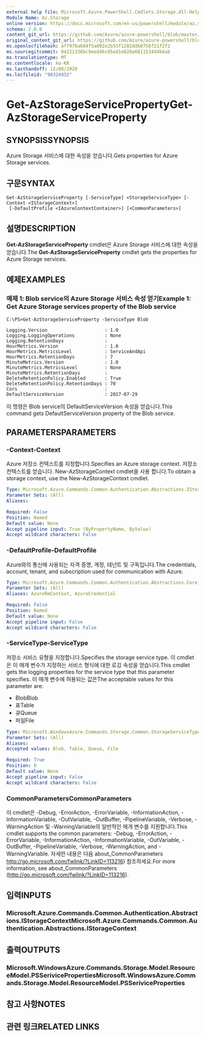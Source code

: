 ```yaml
---
external help file: Microsoft.Azure.PowerShell.Cmdlets.Storage.dll-Help.xml
Module Name: Az.Storage
online version: https://docs.microsoft.com/en-us/powershell/module/az.storage/get-azstorageserviceproperty
schema: 2.0.0
content_git_url: https://github.com/Azure/azure-powershell/blob/master/src/Storage/Storage.Management/help/Get-AzStorageServiceProperty.md
original_content_git_url: https://github.com/Azure/azure-powershell/blob/master/src/Storage/Storage.Management/help/Get-AzStorageServiceProperty.md
ms.openlocfilehash: aff976a684f5a002e2b55f1282dd60756f21f2f2
ms.sourcegitcommit: 04221336bc9eed46c05ed1e828a6811534d4b4ab
ms.translationtype: MT
ms.contentlocale: ko-KR
ms.lasthandoff: 12/08/2020
ms.locfileid: "98324932"
---
```

# <span data-ttu-id="601b8-101">Get-AzStorageServiceProperty</span><span class="sxs-lookup"><span data-stu-id="601b8-101">Get-AzStorageServiceProperty</span></span>

## <span data-ttu-id="601b8-102">SYNOPSIS</span><span class="sxs-lookup"><span data-stu-id="601b8-102">SYNOPSIS</span></span>
<span data-ttu-id="601b8-103">Azure Storage 서비스에 대한 속성을 얻습니다.</span><span class="sxs-lookup"><span data-stu-id="601b8-103">Gets properties for Azure Storage services.</span></span>

## <span data-ttu-id="601b8-104">구문</span><span class="sxs-lookup"><span data-stu-id="601b8-104">SYNTAX</span></span>

```
Get-AzStorageServiceProperty [-ServiceType] <StorageServiceType> [-Context <IStorageContext>]
 [-DefaultProfile <IAzureContextContainer>] [<CommonParameters>]
```

## <span data-ttu-id="601b8-105">설명</span><span class="sxs-lookup"><span data-stu-id="601b8-105">DESCRIPTION</span></span>
<span data-ttu-id="601b8-106">**Get-AzStorageServiceProperty** cmdlet은 Azure Storage 서비스에 대한 속성을 얻습니다.</span><span class="sxs-lookup"><span data-stu-id="601b8-106">The **Get-AzStorageServiceProperty** cmdlet gets the properties for Azure Storage services.</span></span>

## <span data-ttu-id="601b8-107">예제</span><span class="sxs-lookup"><span data-stu-id="601b8-107">EXAMPLES</span></span>

### <span data-ttu-id="601b8-108">예제 1: Blob service의 Azure Storage 서비스 속성 얻기</span><span class="sxs-lookup"><span data-stu-id="601b8-108">Example 1: Get  Azure Storage services property of the Blob service</span></span>
```
C:\PS>Get-AzStorageServiceProperty -ServiceType Blob

Logging.Version                     : 1.0
Logging.LoggingOperations           : None
Logging.RetentionDays               : 
HourMetrics.Version                 : 1.0
HourMetrics.MetricsLevel            : ServiceAndApi
HourMetrics.RetentionDays           : 7
MinuteMetrics.Version               : 1.0
MinuteMetrics.MetricsLevel          : None
MinuteMetrics.RetentionDays         : 
DeleteRetentionPolicy.Enabled       : True
DeleteRetentionPolicy.RetentionDays : 70
Cors                                : 
DefaultServiceVersion               : 2017-07-29
```

<span data-ttu-id="601b8-109">이 명령은 Blob service의 DefaultServiceVersion 속성을 얻습니다.</span><span class="sxs-lookup"><span data-stu-id="601b8-109">This command gets DefaultServiceVersion property of the Blob service.</span></span>

## <span data-ttu-id="601b8-110">PARAMETERS</span><span class="sxs-lookup"><span data-stu-id="601b8-110">PARAMETERS</span></span>

### <span data-ttu-id="601b8-111">-Context</span><span class="sxs-lookup"><span data-stu-id="601b8-111">-Context</span></span>
<span data-ttu-id="601b8-112">Azure 저장소 컨텍스트를 지정합니다.</span><span class="sxs-lookup"><span data-stu-id="601b8-112">Specifies an Azure storage context.</span></span>
<span data-ttu-id="601b8-113">저장소 컨텍스트를 얻습니다. New-AzStorageContext cmdlet을 사용 합니다.</span><span class="sxs-lookup"><span data-stu-id="601b8-113">To obtain a storage context, use the New-AzStorageContext cmdlet.</span></span>

```yaml
Type: Microsoft.Azure.Commands.Common.Authentication.Abstractions.IStorageContext
Parameter Sets: (All)
Aliases:

Required: False
Position: Named
Default value: None
Accept pipeline input: True (ByPropertyName, ByValue)
Accept wildcard characters: False
```

### <span data-ttu-id="601b8-114">-DefaultProfile</span><span class="sxs-lookup"><span data-stu-id="601b8-114">-DefaultProfile</span></span>
<span data-ttu-id="601b8-115">Azure와의 통신에 사용되는 자격 증명, 계정, 테넌트 및 구독입니다.</span><span class="sxs-lookup"><span data-stu-id="601b8-115">The credentials, account, tenant, and subscription used for communication with Azure.</span></span>

```yaml
Type: Microsoft.Azure.Commands.Common.Authentication.Abstractions.Core.IAzureContextContainer
Parameter Sets: (All)
Aliases: AzureRmContext, AzureCredential

Required: False
Position: Named
Default value: None
Accept pipeline input: False
Accept wildcard characters: False
```

### <span data-ttu-id="601b8-116">-ServiceType</span><span class="sxs-lookup"><span data-stu-id="601b8-116">-ServiceType</span></span>
<span data-ttu-id="601b8-117">저장소 서비스 유형을 지정합니다.</span><span class="sxs-lookup"><span data-stu-id="601b8-117">Specifies the storage service type.</span></span>
<span data-ttu-id="601b8-118">이 cmdlet은 이 매개 변수가 지정하는 서비스 형식에 대한 로깅 속성을 얻습니다.</span><span class="sxs-lookup"><span data-stu-id="601b8-118">This cmdlet gets the logging properties for the service type that this parameter specifies.</span></span>
<span data-ttu-id="601b8-119">이 매개 변수에 허용되는 값은</span><span class="sxs-lookup"><span data-stu-id="601b8-119">The acceptable values for this parameter are:</span></span>
- <span data-ttu-id="601b8-120">Blob</span><span class="sxs-lookup"><span data-stu-id="601b8-120">Blob</span></span> 
- <span data-ttu-id="601b8-121">표</span><span class="sxs-lookup"><span data-stu-id="601b8-121">Table</span></span>
- <span data-ttu-id="601b8-122">큐</span><span class="sxs-lookup"><span data-stu-id="601b8-122">Queue</span></span>
- <span data-ttu-id="601b8-123">파일</span><span class="sxs-lookup"><span data-stu-id="601b8-123">File</span></span>

```yaml
Type: Microsoft.WindowsAzure.Commands.Storage.Common.StorageServiceType
Parameter Sets: (All)
Aliases:
Accepted values: Blob, Table, Queue, File

Required: True
Position: 0
Default value: None
Accept pipeline input: False
Accept wildcard characters: False
```

### <span data-ttu-id="601b8-124">CommonParameters</span><span class="sxs-lookup"><span data-stu-id="601b8-124">CommonParameters</span></span>
<span data-ttu-id="601b8-125">이 cmdlet은 -Debug, -ErrorAction, -ErrorVariable, -InformationAction, -InformationVariable, -OutVariable, -OutBuffer, -PipelineVariable, -Verbose, -WarningAction 및 -WarningVariable의 일반적인 매개 변수를 지원합니다.</span><span class="sxs-lookup"><span data-stu-id="601b8-125">This cmdlet supports the common parameters: -Debug, -ErrorAction, -ErrorVariable, -InformationAction, -InformationVariable, -OutVariable, -OutBuffer, -PipelineVariable, -Verbose, -WarningAction, and -WarningVariable.</span></span> <span data-ttu-id="601b8-126">자세한 내용은 다음 about_CommonParameters http://go.microsoft.com/fwlink/?LinkID=113216) 참조하세요.</span><span class="sxs-lookup"><span data-stu-id="601b8-126">For more information, see about_CommonParameters (http://go.microsoft.com/fwlink/?LinkID=113216).</span></span>

## <span data-ttu-id="601b8-127">입력</span><span class="sxs-lookup"><span data-stu-id="601b8-127">INPUTS</span></span>

### <span data-ttu-id="601b8-128">Microsoft.Azure.Commands.Common.Authentication.Abstractions.IStorageContext</span><span class="sxs-lookup"><span data-stu-id="601b8-128">Microsoft.Azure.Commands.Common.Authentication.Abstractions.IStorageContext</span></span>

## <span data-ttu-id="601b8-129">출력</span><span class="sxs-lookup"><span data-stu-id="601b8-129">OUTPUTS</span></span>

### <span data-ttu-id="601b8-130">Microsoft.WindowsAzure.Commands.Storage.Model.ResourceModel.PSSeriviceProperties</span><span class="sxs-lookup"><span data-stu-id="601b8-130">Microsoft.WindowsAzure.Commands.Storage.Model.ResourceModel.PSSeriviceProperties</span></span>

## <span data-ttu-id="601b8-131">참고 사항</span><span class="sxs-lookup"><span data-stu-id="601b8-131">NOTES</span></span>

## <span data-ttu-id="601b8-132">관련 링크</span><span class="sxs-lookup"><span data-stu-id="601b8-132">RELATED LINKS</span></span>
